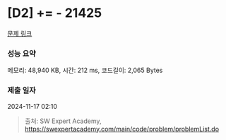 # [D2] += - 21425 

[문제 링크](https://swexpertacademy.com/main/code/problem/problemDetail.do?contestProbId=AZD8K_UayDoDFAVs) 

### 성능 요약

메모리: 48,940 KB, 시간: 212 ms, 코드길이: 2,065 Bytes

### 제출 일자

2024-11-17 02:10



> 출처: SW Expert Academy, https://swexpertacademy.com/main/code/problem/problemList.do